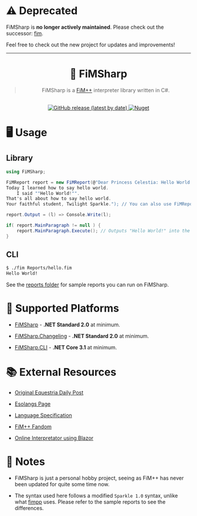 # ⚠ Deprecated

FiMSharp is **no longer actively maintained**. Please check out the successor: [fim](https://github.com/Jaezmien/fim).

Feel free to check out the new project for updates and improvements!

---

<div align="center">
  
# 🐎 FiMSharp

> FiMSharp is a [FiM++](https://esolangs.org/wiki/FiM%2B%2B) interpreter library written in C#.

<br>

<div>
	<a href="https://github.com/Jaezmien/FiMSharp">
		<img
			alt="GitHub release (latest by date)"
			src="https://img.shields.io/github/v/release/Jaezmien/FiMSharp?label=Latest%20Release&style=for-the-badge"
		>
	</a>
	<a href="https://www.nuget.org/packages/FiMSharp/">
		<img
			alt="Nuget"
			src="https://img.shields.io/nuget/v/FiMSharp?style=for-the-badge"
		>
	</a>
</div>

</div>

# 🖥 Usage

## Library

```csharp
using FiMSharp;

FiMReport report = new FiMReport(@"Dear Princess Celestia: Hello World!
Today I learned how to say hello world.
	I said ""Hello World!"".
That's all about how to say hello world.
Your faithful student, Twilight Sparkle."); // You can also use FiMReport.FromFile(string path); to use a path instead.

report.Output = (l) => Console.Write(l);

if( report.MainParagraph != null ) {
	report.MainParagraph.Execute(); // Outputs "Hello World!" into the console.
}
```

## CLI

```bash
$ ./fim Reports/hello.fim
Hello World!
```

See the [reports folder](./FiMSharp.Test/Reports/) for sample reports you can run on FiMSharp.

# 🚧 Supported Platforms

-   [FiMSharp](./FiMSharp) - **.NET Standard 2.0** at minimum.

-   [FiMSharp.Changeling](https://github.com/Jaezmien/FiMSharp/tree/master/FiMSharp.Changeling) - **.NET Standard 2.0** at minimum.

-   [FiMSharp.CLI](./FiMSharp.CLI) - **.NET Core 3.1** at minimum.

# 📚 External Resources

-   [Original Equestria Daily Post](https://www.equestriadaily.com/2012/10/editorial-fim-pony-programming-language.html)

-   [Esolangs Page](https://esolangs.org/wiki/FiM%2B%2B)

-   [Language Specification](https://docs.google.com/document/d/1gU-ZROmZu0Xitw_pfC1ktCDvJH5rM85TxxQf5pg_xmg/edit#)

-   [FiM++ Fandom](https://fimpp.fandom.com)

-   [Online Interpretator using Blazor](https://fimsharp.netlify.app)

# 📝 Notes

-   FiMSharp is just a personal hobby project, seeing as FiM++ has never been updated for quite some time now.

-   The syntax used here follows a modified `Sparkle 1.0` syntax, unlike what [fimpp](https://github.com/KarolS/fimpp) uses. Please refer to the sample reports to see the differences.

